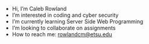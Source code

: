 - Hi, I’m Caleb Rowland
- I’m interested in coding and cyber security
- I’m currently learning Server Side Web Programming
- I’m looking to collaborate on assignments
- How to reach me: rowlandcm@etsu.edu

<!---
CM-Rowland/CM-Rowland is a ✨ special ✨ repository because its `README.md` (this file) appears on your GitHub profile.
You can click the Preview link to take a look at your changes.
--->
